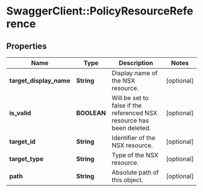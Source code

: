 # SwaggerClient::PolicyResourceReference

## Properties
Name | Type | Description | Notes
------------ | ------------- | ------------- | -------------
**target_display_name** | **String** | Display name of the NSX resource. | [optional] 
**is_valid** | **BOOLEAN** | Will be set to false if the referenced NSX resource has been deleted. | [optional] 
**target_id** | **String** | Identifier of the NSX resource. | [optional] 
**target_type** | **String** | Type of the NSX resource. | [optional] 
**path** | **String** | Absolute path of this object. | [optional] 


